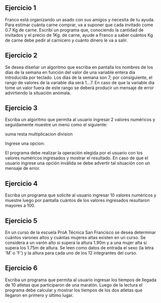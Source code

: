 ## Ejercicio 1

Franco está organizando un asado con sus amigos y necesita de tu ayuda. Para estimar cuánta carne comprar, va a suponer que cada invitado come 0.7 Kg de carne. Escribí un programa que, conociendo la cantidad de invitados y el precio de 1Kg. de carne, ayude a Franco a saber cuántos Kg de carne debe pedir al carnicero y cuánto dinero le va a salir.


## Ejercicio 2

Se desea diseñar un algoritmo que escriba en pantalla los nombres de los días de la semana en función del valor de una variable entera dia introducida por teclado. Los días de la semana son 7; por consiguiente, el rango de valores de la variable dia será 1...7. En caso de que la variable dia tome un valor fuera de este rango se deberá producir un mensaje de error advirtiendo la situación anómala.


## Ejercicio 3

Escriba un algoritmo que permita al usuario ingresar 2 valores numéricos y seguidamente muestre un menú como el siguiente:

suma
resta
multiplicacion
division

Ingrese una opcion:

El programa debe realizar la operación elegida por el usuario con los valores numéricos ingresados y mostrar el resultado. En caso de que el usuario ingrese una opción inválida se debe advertir tal situación con un mensaje de error.


## Ejercicio 4

Escriba un programa que solicite al usuario ingresar 10 valores numéricos y muestre luego por pantalla cuántos de los valores ingresados resultaron mayores a 100.


## Ejercicio 5

En un curso de la escuela ProA Técnica San Francisco se desea determinar cuántos varones altos y cuántas mujeres altas existen en un curso. Se considera a un varón alto si supera la altura 1.90m y a una mujer alta si supera los 1.75m de altura. Se leen como datos de entrada el sexo (la letra 'M' o 'F') y la altura para cada uno de los 12 integrantes del curso.

## Ejercicio 6

Escriba un programa que permita al usuario ingresar los tiempos de llegada de 10 atletas que participaron de una maratón. Luego de la lectura el programa debe calcular y mostrar los tiempos de los dos atletas que llegaron en primero y último lugar.






